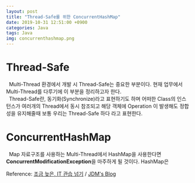 ```yaml
---
layout: post
title: "Thread-Safe를 위한 ConcurrentHashMap"
date: 2019-10-31 12:51:00 +0900
categories: Java
tags: Java
img: concurrenthashmap.png 
---
```


# Thread-Safe
&nbsp; Multi-Thread 환경에서 개발 시 Thread-Safe는 중요한 부분이다. 현재 업무에서 Multi-Thread를 다루기에 이 부분을 정리하고자 한다.<br>
&nbsp; Thread-Safe란, 동기화(Synchronize)라고 표현하기도 하며 어떠한 Class의 인스턴스가 여러개의 Thread에서 동시 참조되고 해당 객체에 Operation 이 발생해도 정합성을 유지해줄때 보통 우리는 Thread-Safe 하다 라고 표현한다.

# ConcurrentHashMap
&nbsp; Map 자료구조를 사용하는 Multi-Thread에서 HashMap을 사용한다면  **ConcurrentModificationException**을 마주하게 될 것이다. HashMap은 

Reference: [조금 늦은, IT 관습 넘기](http://blog.breakingthat.com/2019/04/04/java-collection-map-concurrenthashmap) / [JDM's Blog](https://jdm.kr/blog/197) 
